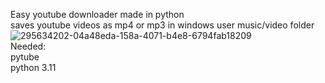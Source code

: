 Easy youtube downloader made in python<br> 
saves youtube videos as mp4 or mp3 in windows user music/video folder <br>
![295634202-04a48eda-158a-4071-b4e8-6794fab18209](https://github.com/czaket/ytdownloader/assets/120086706/e3041226-ed2c-4d27-b1af-86f1a775fb3d)
<br>
Needed:<br>
pytube<br>
python 3.11<br>
